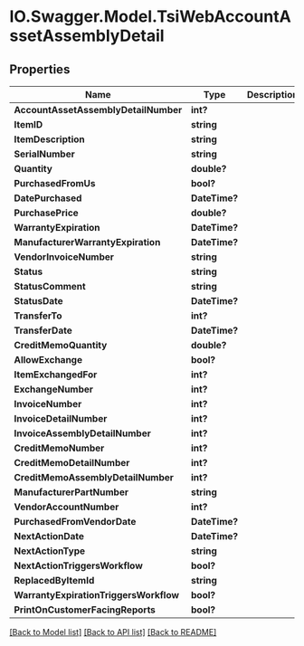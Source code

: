 # IO.Swagger.Model.TsiWebAccountAssetAssemblyDetail
## Properties

Name | Type | Description | Notes
------------ | ------------- | ------------- | -------------
**AccountAssetAssemblyDetailNumber** | **int?** |  | [optional] 
**ItemID** | **string** |  | [optional] 
**ItemDescription** | **string** |  | [optional] 
**SerialNumber** | **string** |  | [optional] 
**Quantity** | **double?** |  | [optional] 
**PurchasedFromUs** | **bool?** |  | [optional] 
**DatePurchased** | **DateTime?** |  | [optional] 
**PurchasePrice** | **double?** |  | [optional] 
**WarrantyExpiration** | **DateTime?** |  | [optional] 
**ManufacturerWarrantyExpiration** | **DateTime?** |  | [optional] 
**VendorInvoiceNumber** | **string** |  | [optional] 
**Status** | **string** |  | [optional] 
**StatusComment** | **string** |  | [optional] 
**StatusDate** | **DateTime?** |  | [optional] 
**TransferTo** | **int?** |  | [optional] 
**TransferDate** | **DateTime?** |  | [optional] 
**CreditMemoQuantity** | **double?** |  | [optional] 
**AllowExchange** | **bool?** |  | [optional] 
**ItemExchangedFor** | **int?** |  | [optional] 
**ExchangeNumber** | **int?** |  | [optional] 
**InvoiceNumber** | **int?** |  | [optional] 
**InvoiceDetailNumber** | **int?** |  | [optional] 
**InvoiceAssemblyDetailNumber** | **int?** |  | [optional] 
**CreditMemoNumber** | **int?** |  | [optional] 
**CreditMemoDetailNumber** | **int?** |  | [optional] 
**CreditMemoAssemblyDetailNumber** | **int?** |  | [optional] 
**ManufacturerPartNumber** | **string** |  | [optional] 
**VendorAccountNumber** | **int?** |  | [optional] 
**PurchasedFromVendorDate** | **DateTime?** |  | [optional] 
**NextActionDate** | **DateTime?** |  | [optional] 
**NextActionType** | **string** |  | [optional] 
**NextActionTriggersWorkflow** | **bool?** |  | [optional] 
**ReplacedByItemId** | **string** |  | [optional] 
**WarrantyExpirationTriggersWorkflow** | **bool?** |  | [optional] 
**PrintOnCustomerFacingReports** | **bool?** |  | [optional] 

[[Back to Model list]](../README.md#documentation-for-models) [[Back to API list]](../README.md#documentation-for-api-endpoints) [[Back to README]](../README.md)

